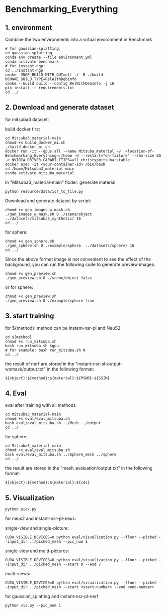 # Benchmarking_Everything

## 1. environment

Combine the two environments into a virtual environment in Benchmark

```shell
# for gaussian-splatting:
cd gaussian-splatting
conda env create --file environment.yml
conda activate benchmark
# for instant-ngp:
cd ../instant-ngp
cmake -DNGP_BUILD_WITH_GUI=off ./ -B ./build -DCMAKE_BUILD_TYPE=RelWithDebInfo
cmake --build build --config RelWithDebInfo -j 16
pip install -r requirements.txt
cd ../
```

## 2. Download and generate dataset

for mitsuba3 dataset:

build docker first

```shell
cd Mitsuba3_material-main
chmod +x build_docker_mi.sh 
./build_docker_mi.sh
docker run -it --gpus all --name Mitsuba_material -v  <location-of-Benchmarking_Everything>:/home -d --restart="on-failure" --shm-size 6G -e NVIDIA_DRIVER_CAPABILITIES=all christy/mitsuba:stable
docker exec -it <your-container-id> /bin/bash
cd /home/Mitsuba3_material-main
conda activate mitsuba_material
```

In "Mitsuba3_material-main" floder:
generate material:

```shell
python resource/data/ior_to_file.py
```

Download and generate dataset by script:

```shell
chmod +x gen_images_w_mask.sh
./gen_images_w_mask.sh 0 ./scene/object  ../datasets/mitsuba3_synthetic/ 16
cd ../
```

for sphere:
```shell
chmod +x gen_sphere.sh
./gen_sphere.sh 0 ./example/sphere  ../datasets/sphere/ 16
cd ../
```

Since the above format image is not convenient to see the effect of the background, you can run the following code to generate preview images:

```shell
chmod +x gen_preview.sh
./gen_preview.sh 0 ./scene/object false
```

or for sphere:

```shell
chmod +x gen_preview.sh
./gen_preview.sh 0 ./example/sphere true
```

## 3. start training

for ${method}: method can be instant-nsr-pl and NeuS2

```shell
cd ${method}
chmod +x run_mitsuba.sh
bash run_mitsuba.sh $gpu 
# for example: bash run_mitsuba.sh 0
cd ../
``` 

the result of nerf are stored in the "instant-nsr-pl-output-womask/output.txt" in the following format:

```shell
${object}:${method}:${material}:${PSNR}-${SSIM}
```

## 4. Eval

eval after training with all methods

```shell
cd Mitsuba3_material-main
chmod +x eval/eval_mitsuba.sh
bash eval/eval_mitsuba.sh ../Mesh ../output
cd ../
```

for sphere:
```shell
cd Mitsuba3_material-main
chmod +x eval/eval_mitsuba.sh
bash eval/eval_mitsuba.sh ../Sphere_mesh ../sphere
cd ../
```

the result are stored in the "mesh_evaluation/output.txt" in the following format:

```shell
${object}:${method}:${material}:${cds}
```

## 5. Visualization

```shell
python pick.py
```

for neus2 and instant-nsr-pl-neus:

single-view and single-picture:

```shell
CUDA_VISIBLE_DEVICES=0 python eval/visualization.py --floor --picked --input_dir ../picked_mesh --pic_num 1
```

single-view and multi-pictures:

```shell
CUDA_VISIBLE_DEVICES=0 python eval/visualization.py --floor --picked --input_dir ../picked_mesh --start 0 --end 7
```

multi-views:

```shell
CUDA_VISIBLE_DEVICES=0 python eval/visualization.py --floor --picked --input_dir ../picked_mesh --start <start-number> --end <end-number>
```

for gaussian_splatting and instant-nsr-pl-nerf

```shell
python vis.py --pic_num 1
```
